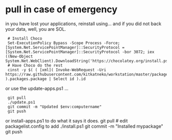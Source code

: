 # pull in case of emergency

in you have lost your applications, reinstall using... and if you did not back your data, well, you are SOL.

     # Install Choco
     Set-ExecutionPolicy Bypass -Scope Process -Force; [System.Net.ServicePointManager]::SecurityProtocol = [System.Net.ServicePointManager]::SecurityProtocol -bor 3072; iex ((New-Object System.Net.WebClient).DownloadString('https://chocolatey.org/install.ps1'))
     # Have Choco do the rest
     cinst -y $( ( [xml]( Invoke-WebRequest -Uri https://raw.githubusercontent.com/kitkatneko/workstation/master/packagelist.config) ).packages.package | Select id ).id

or use the update-apps.ps1 ...

     git pull
     ./update.ps1
     git commit -m "Updated $env:computername"
     git push

or install-apps.ps1 to do what it says it does.
     git pull
     # edit packagelist.config to add <package name="mypackage" />
     ./install.ps1
     git commit -m "Installed mypackage"
     git push
